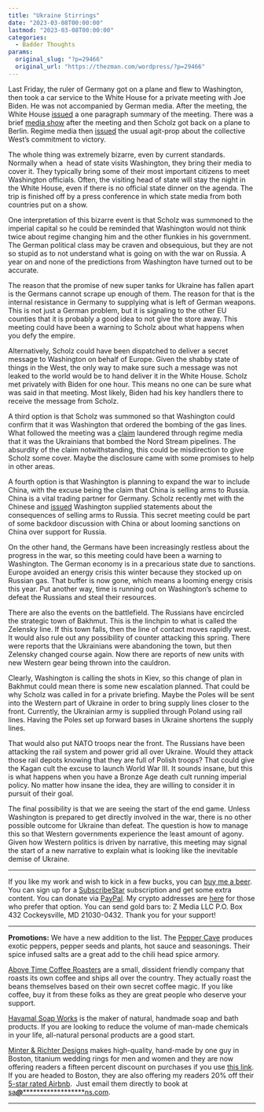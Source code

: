 ```yaml
---
title: "Ukraine Stirrings"
date: "2023-03-08T00:00:00"
lastmod: "2023-03-08T00:00:00"
categories:
  - Badder Thoughts
params:
  original_slug: "?p=29466"
  original_url: "https://thezman.com/wordpress/?p=29466"
---
```


Last Friday, the ruler of Germany got on a plane and flew to Washington,
then took a car service to the White House for a private meeting with
Joe Biden. He was not accompanied by German media. After the meeting,
the White House <a
href="https://www.whitehouse.gov/briefing-room/statements-releases/2023/03/03/readout-of-president-joe-bidens-meeting-with-chancellor-olaf-scholz-of-germany/"
rel="noopener" target="_blank">issued</a> a one paragraph summary of the
meeting. There was a brief
<a href="https://www.youtube.com/watch?v=XcuzwIL5qkQ" rel="noopener"
target="_blank">media show</a> after the meeting and then Scholz got
back on a plane to Berlin. Regime media then <a
href="https://www.nytimes.com/2023/03/03/us/politics/biden-scholz-ukraine-china.html"
rel="noopener" target="_blank">issued</a> the usual agit-prop about the
collective West’s commitment to victory.

The whole thing was extremely bizarre, even by current standards.
Normally when a  head of state visits Washington, they bring their media
to cover it. They typically bring some of their most important citizens
to meet Washington officials. Often, the visiting head of state will
stay the night in the White House, even if there is no official state
dinner on the agenda. The trip is finished off by a press conference in
which state media from both countries put on a show.

One interpretation of this bizarre event is that Scholz was summoned to
the imperial capital so he could be reminded that Washington would not
think twice about regime changing him and the other flunkies in his
government. The German political class may be craven and obsequious, but
they are not so stupid as to not understand what is going on with the
war on Russia. A year on and none of the predictions from Washington
have turned out to be accurate.

The reason that the promise of new super tanks for Ukraine has fallen
apart is the Germans cannot scrape up enough of them. The reason for
that is the internal resistance in Germany to supplying what is left of
German weapons. This is not just a German problem, but it is signaling
to the other EU counties that it is probably a good idea to not give the
store away. This meeting could have been a warning to Scholz about what
happens when you defy the empire.

Alternatively, Scholz could have been dispatched to deliver a secret
message to Washington on behalf of Europe. Given the shabby state of
things in the West, the only way to make sure such a message was not
leaked to the world would be to hand deliver it in the White House.
Scholz met privately with Biden for one hour. This means no one can be
sure what was said in that meeting. Most likely, Biden had his key
handlers there to receive the message from Scholz.

A third option is that Scholz was summoned so that Washington could
confirm that it was Washington that ordered the bombing of the gas
lines. What followed the meeting was a
<a href="https://archive.is/53Oxz" rel="noopener"
target="_blank">claim</a> laundered through regime media that it was the
Ukrainians that bombed the Nord Stream pipelines. The absurdity of the
claim notwithstanding, this could be misdirection to give Scholz some
cover. Maybe the disclosure came with some promises to help in other
areas.

A fourth option is that Washington is planning to expand the war to
include China, with the excuse being the claim that China is selling
arms to Russia. China is a vital trading partner for Germany. Scholz
recently met with the Chinese and <a
href="https://www.scmp.com/news/world/europe/article/3212456/germanys-olaf-scholz-warns-consequences-if-china-sends-arms-russia"
rel="noopener" target="_blank">issued</a> Washington supplied statements
about the consequences of selling arms to Russia. This secret meeting
could be part of some backdoor discussion with China or about looming
sanctions on China over support for Russia.

On the other hand, the Germans have been increasingly restless about the
progress in the war, so this meeting could have been a warning to
Washington. The German economy is in a precarious state due to
sanctions. Europe avoided an energy crisis this winter because they
stocked up on Russian gas. That buffer is now gone, which means a
looming energy crisis this year. Put another way, time is running out on
Washington’s scheme to defeat the Russians and steal their resources.

There are also the events on the battlefield. The Russians have
encircled the strategic town of Bakhmut. This is the linchpin to what is
called the Zelensky line. If this town falls, then the line of contact
moves rapidly west. It would also rule out any possibility of counter
attacking this spring. There were reports that the Ukrainians were
abandoning the town, but then Zelensky changed course again. Now there
are reports of new units with new Western gear being thrown into the
cauldron.

Clearly, Washington is calling the shots in Kiev, so this change of plan
in Bakhmut could mean there is some new escalation planned. That could
be why Scholz was called in for a private briefing. Maybe the Poles will
be sent into the Western part of Ukraine in order to bring supply lines
closer to the front. Currently, the Ukrainian army is supplied through
Poland using rail lines. Having the Poles set up forward bases in
Ukraine shortens the supply lines.

That would also put NATO troops near the front. The Russians have been
attacking the rail system and power grid all over Ukraine. Would they
attack those rail depots knowing that they are full of Polish troops?
That could give the Kagan cult the excuse to launch World War III. It
sounds insane, but this is what happens when you have a Bronze Age death
cult running imperial policy. No matter how insane the idea, they are
willing to consider it in pursuit of their goal.

The final possibility is that we are seeing the start of the end game.
Unless Washington is prepared to get directly involved in the war, there
is no other possible outcome for Ukraine than defeat. The question is
how to manage this so that Western governments experience the least
amount of agony. Given how Western politics is driven by narrative, this
meeting may signal the start of a new narrative to explain what is
looking like the inevitable demise of Ukraine.

------------------------------------------------------------------------

If you like my work and wish to kick in a few bucks, you can
<a href="https://www.buymeacoffee.com/mujolulu" rel="noopener"
target="_blank">buy me a beer</a>. You can sign up for a
<a href="https://www.subscribestar.com/the-z-blog" rel="noopener"
target="_blank">SubscribeStar</a> subscription and get some extra
content. You can donate via <a
href="https://www.paypal.com/donate/?cmd=_s-xclick&amp;hosted_button_id=UDAS2Q8JYA6CN&amp;source=url"
rel="noopener" target="_blank">PayPal</a>. My crypto addresses are
<a href="https://thezman.com/wordpress/?page_id=22713" rel="noopener"
target="_blank">here</a> for those who prefer that option. You can send
gold bars to: Z Media LLC P.O. Box 432 Cockeysville, MD 21030-0432.
Thank you for your support!

------------------------------------------------------------------------

**Promotions:** We have a new addition to the list. The
<a href="https://peppercave.com/shop/ols/products" rel="noopener"
target="_blank">Pepper Cave</a> produces exotic peppers, pepper seeds
and plants, hot sauce and seasonings. Their spice infused salts are a
great add to the chili head spice armory.

<a href="https://abovetimecoffee.com/" rel="noopener"
target="_blank">Above Time Coffee Roasters</a> are a small, dissident
friendly company that roasts its own coffee and ships all over the
country. They actually roast the beans themselves based on their own
secret coffee magic. If you like coffee, buy it from these folks as they
are great people who deserve your support.

<a href="https://havamalsoapworks.com/" rel="noopener"
target="_blank">Havamal Soap Works</a> is the maker of natural, handmade
soap and bath products. If you are looking to reduce the volume of
man-made chemicals in your life, all-natural personal products are a
good start.

<a href="https://www.minterandrichterdesigns.com/"
rel="noreferrer nofollow noopener" target="_blank">Minter &amp; Richter
Designs</a> makes high-quality, hand-made by one guy in Boston, titanium
wedding rings for men and women and they are now offering readers a
fifteen percent discount on purchases if you use
<a href="https://www.minterandrichterdesigns.com/discount/ZMAN"
rel="noreferrer nofollow noopener" target="_blank">this link</a>.
<span class="highlight"><span class="colour"><span class="font"><span class="size">If
you are headed to Boston, they are also offering my readers 20% off
their <a
href="https://www.airbnb.com/users/7988017/listings?user_id=7988017&amp;s=3"
rel="noopener noreferrer" target="_blank">5-star rated Airbnb</a>.  Just
email them directly to book at
<a href="mailto:sa***@*********************ns.com"
data-original-string="J+Vjeelit1D7z5FAc6kv8w==cb7squFWLUVMiUvUeFzwiuY2xnU+s6xhST60XfD5+nldWlnySI1gDG3VXXQM8oUgVXE"><span
class="apbct-email-encoder"
data-original-string="jr9EGOjqOlHdLRkimp03yw==cb7tHi/eq9hTbs0IaEWDi/p3ExibsTGlSMZdiFpOolsmIWfC9uQSsuysQGSAqstU2z3"
title="This contact has been encoded by Anti-Spam by CleanTalk. Click to decode. To finish the decoding make sure that JavaScript is enabled in your browser.">sa<span
class="apbct-blur">***</span>@<span
class="apbct-blur">*********************</span>ns.com</span></a>.</span></span></span></span>

------------------------------------------------------------------------

